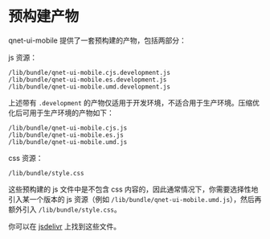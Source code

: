 # 预构建产物

qnet-ui-mobile 提供了一套预构建的产物，包括两部分：

js 资源：

```text
/lib/bundle/qnet-ui-mobile.cjs.development.js
/lib/bundle/qnet-ui-mobile.es.development.js
/lib/bundle/qnet-ui-mobile.umd.development.js
```

上述带有 `.development` 的产物仅适用于开发环境，不适合用于生产环境。压缩优化后可用于生产环境的产物如下：

```text
/lib/bundle/qnet-ui-mobile.cjs.js
/lib/bundle/qnet-ui-mobile.es.js
/lib/bundle/qnet-ui-mobile.umd.js
```

css 资源：

```text
/lib/bundle/style.css
```

这些预构建的 js 文件中是不包含 css 内容的，因此通常情况下，你需要选择性地引入某一个版本的 js 资源（例如 `/lib/bundle/qnet-ui-mobile.umd.js`），然后再额外引入 `/lib/bundle/style.css`。

你可以在 [jsdelivr](https://www.jsdelivr.com/package/npm/qnet-ui-mobile?path=bundle) 上找到这些文件。
